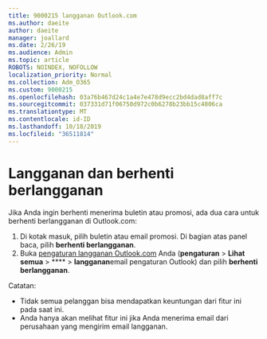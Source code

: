 ```yaml
---
title: 9000215 langganan Outlook.com
ms.author: daeite
author: daeite
manager: joallard
ms.date: 2/26/19
ms.audience: Admin
ms.topic: article
ROBOTS: NOINDEX, NOFOLLOW
localization_priority: Normal
ms.collection: Adm_O365
ms.custom: 9000215
ms.openlocfilehash: 03a76b467d24c1a4e7e478d9ecc2bd4dad8aff7c
ms.sourcegitcommit: 037331d71f06750d972c0b6278b23bb15c4806ca
ms.translationtype: MT
ms.contentlocale: id-ID
ms.lasthandoff: 10/18/2019
ms.locfileid: "36511814"
---
```

# <a name="subscriptions-and-unsubscribing"></a>Langganan dan berhenti berlangganan

Jika Anda ingin berhenti menerima buletin atau promosi, ada dua cara untuk berhenti berlangganan di Outlook.com:

1. Di kotak masuk, pilih buletin atau email promosi. Di bagian atas panel baca, pilih **berhenti berlangganan**.
2. Buka [pengaturan langganan Outlook.com](https://outlook.live.com/mail/options/mail/brandsSubscriptions) Anda (**pengaturan** > **Lihat semua** > **** > **langganan**email pengaturan Outlook) dan pilih **berhenti berlangganan**.

Catatan:

- Tidak semua pelanggan bisa mendapatkan keuntungan dari fitur ini pada saat ini.
- Anda hanya akan melihat fitur ini jika Anda menerima email dari perusahaan yang mengirim email langganan.